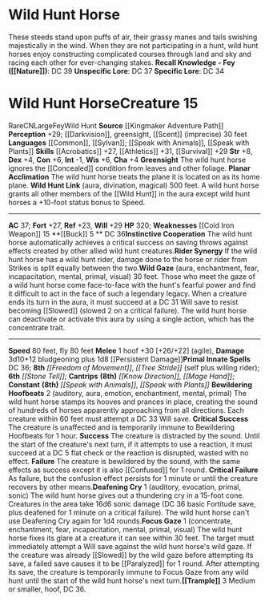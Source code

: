 ﻿---
ac: '37'
alignment: CN
all_resistance: null
burrow_speed: null
charisma: '+4'
climb_speed: null
constitution: '+6'
creature_ability:
- Bewildering Hoofbeats
- Buck
- Deafening Cry
- Focus Gaze
- Greensight
- Instinctive Cooperation
- ''
- Planar Acclimation
- Rider Synergy
- Trample
- Wild Gaze
- Wild Hunt Link
creature_family: '[[DATABASE/monsterfamily/Wild Hunt|Wild Hunt]]'
description: 'These steeds stand upon puffs of air, their grassy manes and tails swishing
  majestically in the wind. When they are not participating in a hunt, wild hunt horses
  enjoy constructing complicated courses through land and sky and racing each other
  for ever-changing stakes.<br/><br/><b><u>Recall Knowledge - Fey</u> ( [[DATABASE/skill/Nature|Nature]]
  )</b>: DC 39<br/><b><u>Unspecific Lore</u></b>: DC 37<br/><b><u>Specific Lore</u></b>:
  DC 34'
dexterity: '+4'
element: null
fly_speed: '80'
fortitude: '+27'
hardness: null
hp: '320'
id: '2213'
immunity: null
intelligence: '-1'
land_speed: '80'
language:
- '[[DATABASE/language/Common|Common]]'
- '[[DATABASE/language/Sylvan|Sylvan]] ; [[DATABASE/spell/Speak with Animals|speak
  with animals]]'
- '[[DATABASE/spell/Speak with Plants|speak with plants]]'
level: '15'
max_speed: '80'
name: Wild Hunt Horse
perception: '+29'
rarity: Rare
reflex: '+23'
resistance: null
rus_type_level: null
school: null
sense:
- '[[DATABASE/monsterability/Darkvision|greater darkvision]]'
- greensight
- '[[DATABASE/monsterability/Scent|scent]] (imprecise) 30 feet'
size: Large
skill:
- '[[DATABASE/skill/Acrobatics|Acrobatics]] +27'
- '[[DATABASE/skill/Athletics|Athletics]] +31'
- '[[DATABASE/skill/Survival|Survival]] +29'
source: '[[DATABASE/source/Kingmaker Adventure Path|Kingmaker Adventure Path]]'
speed:
- 80 feet
- fly 80 feet
spell:
- '[[DATABASE/spell/Freedom of Movement|Freedom of Movement]]'
- '[[DATABASE/spell/Know Direction|Know Direction]]'
- '[[DATABASE/spell/Mage Hand|Mage Hand]]'
- '[[DATABASE/spell/Speak with Animals|Speak with Animals]]'
- '[[DATABASE/spell/Speak with Plants|Speak with Plants]]'
- '[[DATABASE/spell/Stone Tell|Stone Tell]]'
- '[[DATABASE/spell/Tree Stride|Tree Stride]]'
strength: '+8'
strength_req: '8'
strongest_save:
- Will
swim_speed: null
trait:
- '[[DATABASE/trait/Fey|Fey]]'
- '[[DATABASE/trait/Rare|Rare]]'
- '[[DATABASE/trait/Wild Hunt|Wild Hunt]]'
type: Creature
vision: Greater darkvision
weakest_save:
- Reflex
weakness:
- '[[DATABASE/equipment/Cold Iron Weapon|cold iron]] 15'
will: '+29'
wisdom: '+6'

---
# Wild Hunt Horse

These steeds stand upon puffs of air, their grassy manes and tails swishing majestically in the wind. When they are not participating in a hunt, wild hunt horses enjoy constructing complicated courses through land and sky and racing each other for ever-changing stakes.
**Recall Knowledge - Fey ([[Nature]])**: DC 39
**Unspecific Lore**: DC 37
**Specific Lore**: DC 34

# Wild Hunt Horse<span class="item-type">Creature 15</span>

<span class="trait-rare item-trait">Rare</span><span class="trait-alignment item-trait">CN</span><span class="trait-size item-trait">Large</span><span class="item-trait">Fey</span><span class="item-trait">Wild Hunt</span>
**Source** [[Kingmaker Adventure Path]]
**Perception** +29; [[Darkvision]], greensight, [[Scent]] (imprecise) 30 feet
**Languages** [[Common]], [[Sylvan]]; [[Speak with Animals]], [[Speak with Plants]]
**Skills** [[Acrobatics]] +27, [[Athletics]] +31, [[Survival]] +29
**Str** +8, **Dex** +4, **Con** +6, **Int** -1, **Wis** +6, **Cha** +4
**Greensight** The wild hunt horse ignores the [[Concealed]] condition from leaves and other foliage.
**Planar Acclimation** The wild hunt horse treats the plane it is located on as its home plane.
**Wild Hunt Link** (aura, divination, magical) 500 feet. A wild hunt horse grants all other members of the [[Wild Hunt]] in the aura except wild hunt horses a +10-foot status bonus to Speed.

---
**AC** 37; **Fort** +27, **Ref** +23, **Will** +29
**HP** 320; **Weaknesses** [[Cold Iron Weapon]] 15
<span class="in-box-ability">**[[Buck]] <span class="action-icon">5</span> ** DC 36</span><span class="in-box-ability">**Instinctive Cooperation** The wild hunt horse automatically achieves a critical success on saving throws against effects created by other allied wild hunt creatures.</span><span class="in-box-ability">**Rider Synergy** If the wild hunt horse has a wild hunt rider, damage done to the horse or rider from Strikes is split equally between the two.</span><span class="in-box-ability">**Wild Gaze** (aura, enchantment, fear, incapacitation, mental, primal, visual) 30 feet. Those who meet the gaze of a wild hunt horse come face-to-face with the hunt's fearful power and find it difficult to act in the face of such a legendary legacy. When a creature ends its turn in the aura, it must succeed at a DC 31 Will save to resist becoming [[Slowed]] (slowed 2 on a critical failure). The wild hunt horse can deactivate or activate this aura by using a single action, which has the concentrate trait.</span>

---
**Speed** 80 feet, fly 80 feet
<span class="in-box-ability">**Melee** <span class="action-icon">1</span> hoof +30 [+26/+22] (agile), **Damage** 3d10+12 bludgeoning plus 1d8 [[Persistent Damage]]</span>**Primal Innate Spells** DC 36; **8th** _[[Freedom of Movement]]_, _[[Tree Stride]]_ (self plus willing rider); **6th** _[[Stone Tell]]_; **Cantrips** **(8th)** _[[Know Direction]]_, _[[Mage Hand]]_; **Constant** **(8th)** _[[Speak with Animals]]_, _[[Speak with Plants]]_
<span class="in-box-ability">**Bewildering Hoofbeats** <span class="action-icon">2</span> (auditory, aura, emotion, enchantment, mental, primal) The wild hunt horse stamps its hooves and prances in place, creating the sound of hundreds of horses apparently approaching from all directions. Each creature within 60 feet must attempt a DC 33 Will save.
 **Critical Success** The creature is unaffected and is temporarily immune to Bewildering Hoofbeats for 1 hour.
 **Success** The creature is distracted by the sound. Until the start of the creature's next turn, if it attempts to use a reaction, it must succeed at a DC 5 flat check or the reaction is disrupted, wasted with no effect.
 **Failure** The creature is bewildered by the sound, with the same effects as success except it is also [[Confused]] for 1 round.
 **Critical Failure** As failure, but the confusion effect persists for 1 minute or until the creature recovers by other means.</span><span class="in-box-ability">**Deafening Cry** <span class="action-icon">1</span> (auditory, evocation, primal, sonic) The wild hunt horse gives out a thundering cry in a 15-foot cone. Creatures in the area take 16d6 sonic damage (DC 36 basic Fortitude save, plus deafened for 1 minute on a critical failure). The wild hunt horse can't use Deafening Cry again for 1d4 rounds.</span><span class="in-box-ability">**Focus Gaze** <span class="action-icon">1</span> (concentrate, enchantment, fear, incapacitation, mental, primal, visual) The wild hunt horse fixes its glare at a creature it can see within 30 feet. The target must immediately attempt a Will save against the wild hunt horse's wild gaze. If the creature was already [[Slowed]] by the wild gaze before attempting its save, a failed save causes it to be [[Paralyzed]] for 1 round. After attempting its save, the creature is temporarily immune to Focus Gaze from any wild hunt until the start of the wild hunt horse's next turn.</span><span class="in-box-ability">**[[Trample]]** <span class="action-icon">3</span> Medium or smaller, hoof, DC 36.</span>